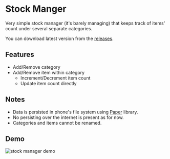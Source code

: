 # Stock Manger
Very simple stock manager (it's barely managing) that keeps track of items' count under several separate categories.

You can download latest version from the [releases](https://github.com/AmrSaber/stock-manager/releases).

## Features
- Add/Remove category
- Add/Remove item within category
    - Increment/Decrement item count
    - Update item count directly

## Notes
- Data is persisted in phone's file system using [Paper](https://github.com/pilgr/Paper) library.
- No persisting over the internet is present as for now.
- Categories and items cannot be renamed.

## Demo
![stock manager demo](https://user-images.githubusercontent.com/16343060/69450139-26adbe00-0d65-11ea-8f5a-ce20a714fdc7.gif)